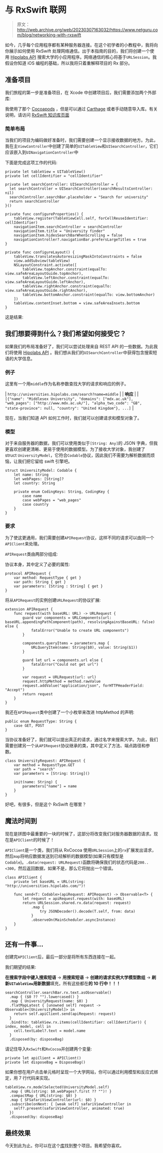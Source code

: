 # 与 RxSwift 联网

> 原文：<http://web.archive.org/web/20230307163032/https://www.netguru.com/blog/networking-with-rxswift>

 如今，几乎每个应用程序都有某种服务器连接。在这个初学者的小教程中，我将向你展示如何使用 RxSwift 处理网络通信。出于本指南的目的，我们将创建一个使用 [Hipolabs API](http://web.archive.org/web/20220924170412/http://universities.hipolabs.com/) 搜索大学的小应用程序。网络通信的核心将基于`URLSession`。我假设你知道 iOS 编程的基础，所以我将只着重解释项目的 Rx 部分。

## 准备项目

我们旅程的第一步是准备项目，在 Xcode 中创建项目后，我们需要添加两个外部库:

我使用了那个 [Cocoapods](http://web.archive.org/web/20220924170412/https://cocoapods.org/) ，但是可以通过 [Carthage](http://web.archive.org/web/20220924170412/https://github.com/Carthage/Carthage) 或者手动随意导入库。有关说明，请访问 [RxSwift 知识库页面](http://web.archive.org/web/20220924170412/https://github.com/ReactiveX/RxSwift#installation)

### 简单布局

当我们的项目为编码做好准备时，我们需要创建一个显示接收数据的地方。为此，我在主`ViewController`中创建了简单的`UITableView`和`UISearchController`，它们应该嵌入到`UINavigationController`中

下面是完成这项工作的代码:

```
private let tableView = UITableView()
private let cellIdentifier = "cellIdentifier"

private let searchController: UISearchController = {
  let searchController = UISearchController(searchResultsController: nil)
  searchController.searchBar.placeholder = "Search for university"
  return searchController
}()

private func configureProperties() {
    tableView.register(TableViewCell.self, forCellReuseIdentifier: cellIdentifier)
    navigationItem.searchController = searchController
    navigationItem.title = "University finder"
    navigationItem.hidesSearchBarWhenScrolling = false
    navigationController?.navigationBar.prefersLargeTitles = true
}

private func configureLayout() {
    tableView.translatesAutoresizingMaskIntoConstraints = false
    view.addSubview(tableView)
    NSLayoutConstraint.activate([
        tableView.topAnchor.constraint(equalTo: view.safeAreaLayoutGuide.topAnchor),
        tableView.leftAnchor.constraint(equalTo: view.safeAreaLayoutGuide.leftAnchor),
        tableView.rightAnchor.constraint(equalTo: view.safeAreaLayoutGuide.rightAnchor),
        tableView.bottomAnchor.constraint(equalTo: view.bottomAnchor)
    ])
    tableView.contentInset.bottom = view.safeAreaInsets.bottom
}
```

这是结果:

## 我们想要得到什么？我们希望如何接受它？

如果我们的布局准备好了，我们可以尝试处理来自 REST API 的一些数据。为此我们将使用 [Hipolabs API](http://web.archive.org/web/20220924170412/http://universities.hipolabs.com/) 。我们想从我们的`UISearchController`中获得包含搜索短语的大学信息。

### 例子

这里有一个用`middle`作为名称参数查找大学的请求和响应的例子。

| `http://universities.hipolabs.com/search?name=middle` |
| **响应** |
| `[{"name": "Middlesex University", "domains": ["mdx.ac.uk"], "web_pages": ["http://www.mdx.ac.uk/"], "alpha_two_code": "GB", "state-province": null, "country": "United Kingdom"}, ...]` |

现在，当我们知道 API 如何工作时，我们就可以创建请求和模型对象了。

### 模型

对于来自服务器的数据，我们可以使用类似于`[String: Any]`的 JSON 字典，但我更喜欢创建更清晰、更易于使用的数据模型。为了接收大学对象，我创建了 struct `UniversityModel`，它符合`Codable`协议，因此我们不需要为解析数据而烦恼，让我们把它留给 swift 引擎吧。

```
struct UniversityModel: Codable {
    let name: String
    let webPages: [String]?
    let country: String

    private enum CodingKeys: String, CodingKey {
        case name
        case webPages = "web_pages"
        case country
    }
}
```

### 要求

为了使这更通用，我们需要创建`APIRequest`协议，这样不同的请求可以由同一个`APIClient`来处理。

`APIRequest`类由两部分组成:

协议本身，其中定义了必要的属性:

```
protocol APIRequest {
    var method: RequestType { get }
    var path: String { get }
    var parameters: [String : String] { get }
}
```

将从`APIRequest`的实例创建`URLRequest`的协议扩展:

```
extension APIRequest {
    func request(with baseURL: URL) -> URLRequest {
        guard var components = URLComponents(url: baseURL.appendingPathComponent(path), resolvingAgainstBaseURL: false) else {
            fatalError("Unable to create URL components")
        }

        components.queryItems = parameters.map {
            URLQueryItem(name: String($0), value: String($1))
        }

        guard let url = components.url else {
            fatalError("Could not get url")
        }

        var request = URLRequest(url: url)
        request.httpMethod = method.rawValue
        request.addValue("application/json", forHTTPHeaderField: "Accept")
        return request
    }
}
```

我还在`APIRequest`类中创建了一个小枚举来改进 httpMethod 的声明:

```
public enum RequestType: String {
    case GET, POST
}
```

当协议准备好了，我们就可以提出真正的请求，通过名字来搜索大学。为此，我们需要创建另一个从`APIRequest`协议继承的类，其中定义了方法、端点路径和参数。

```
class UniversityRequest: APIRequest {
    var method = RequestType.GET
    var path = "search"
    var parameters = [String: String]()

    init(name: String) {
        parameters["name"] = name
    }
}
```

好吧，有很多，但是这个 RxSwift 在哪里？

## 魔法时间到

现在是拼图中最重要的一块的时候了，这部分将改变我们对服务器数据的请求。现在是`APIClient`的时候了！

`APIClient`是一个类，我们将从 RxCocoa 使用`URLSession`上的`rx`扩展发出请求，然后`map`将响应数据发送到已经解析的数据模型(如果只有模型是`Codable`)。`.data(request: URLRequest)`函数将确保我们的状态代码是`200..<300`，然后返回数据，如果不是，那么它将抛出一个错误。

```
class APIClient {
    private let baseURL = URL(string: "http://universities.hipolabs.com/")!

    func send<T: Codable>(apiRequest: APIRequest) -> Observable<T> {
        let request = apiRequest.request(with: baseURL)
        return URLSession.shared.rx.data(request: request)
            .map { 
                try JSONDecoder().decode(T.self, from: data)
            }
            .observeOn(MainScheduler.asyncInstance)
    }
}
```

## 还有一件事...

创建完`APIClient`后，最后一部分是将所有东西连接在一起。

我们期望的结果:

**在搜索字段中键入搜索短语** → **用搜索短语** → **创建的请求实例大学模型数组** → **刷新`UITableView`用新数据**填充，所有这些都在**的 10 行中！！！**

```
searchController.searchBar.rx.text.asObservable()
  .map { ($0 ?? "").lowercased() }
  .map { UniversityRequest(name: $0) }
  .flatMapLatest { [unowned self] request -> Observable<[UniversityModel]> in
    return self.apiClient.send(apiRequest: request)
  }
  .bind(to: tableView.rx.items(cellIdentifier: cellIdentifier)) { index, model, cell in
    cell.textLabel?.text = model.name
  }
  .disposed(by: disposeBag)
```

请记住导入`RxSwift`和`RxCocoa`并创建两个变量:

```
private let apiClient = APIClient()
private let disposeBag = DisposeBag()
```

如果你想在用户点击单元格时呈现一个大学网站，你可以通过利用模型和反应式绑定，用 7 行代码来实现。

```
tableView.rx.modelSelected(UniversityModel.self)
  .map { URL(string: $0.webPages?.first ?? "")! }
  .compactMap { URL(string: $0) }
  .map { SFSafariViewController(url: $0) }
  .subscribe(onNext: { [weak self] safariViewController in
    self?.present(safariViewController, animated: true)
  })
  .disposed(by: disposeBag)
```

## **最终效果**

今天到此为止。你可以在这个[库](http://web.archive.org/web/20220924170412/https://github.com/saoth/Networking-with-RxSwift)找到整个项目。我希望你喜欢。